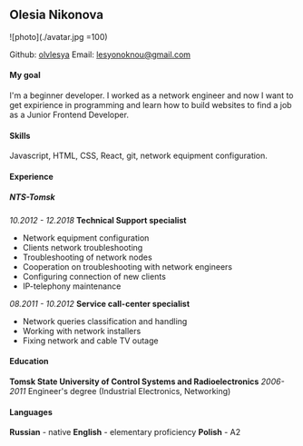 ## Olesia Nikonova

![photo](./avatar.jpg =100)

Github: [olvlesya](https://github.com/olvlesya)
Email: [lesyonoknou@gmail.com](lesyonoknou@gmail.com)

#### My goal

I'm a beginner developer. I worked as a network engineer and now I want to get expirience in programming and learn how to build websites to find a job as a Junior Frontend Developer.

#### Skills

Javascript, HTML, CSS, React, git, network equipment configuration.

#### Experience

##### NTS-Tomsk

_10.2012 - 12.2018_
**Technical Support specialist**

- Network equipment configuration
- Clients network troubleshooting
- Troubleshooting of network nodes
- Cooperation on troubleshooting with network engineers
- Configuring connection of new clients
- IP-telephony maintenance

_08.2011 - 10.2012_
**Service call-center specialist**

- Network queries classification and handling
- Working with network installers
- Fixing network and cable TV outage

#### Education

**Tomsk State University of Control Systems and Radioelectronics**
_2006-2011_
Engineer's degree (Industrial Electronics, Networking)

#### Languages

**Russian** - native
**English** - elementary proficiency
**Polish** - A2
